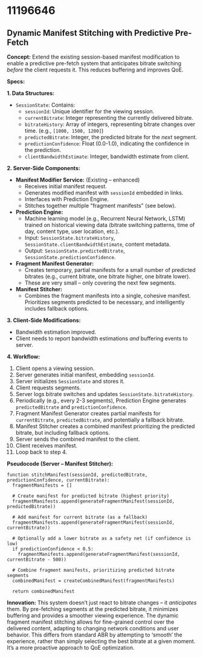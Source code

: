 # 11196646

## Dynamic Manifest Stitching with Predictive Pre-Fetch

**Concept:** Extend the existing session-based manifest modification to enable a predictive pre-fetch system that anticipates bitrate switching *before* the client requests it. This reduces buffering and improves QoE.

**Specs:**

**1. Data Structures:**

*   `SessionState`: Contains:
    *   `sessionId`: Unique identifier for the viewing session.
    *   `currentBitrate`: Integer representing the currently delivered bitrate.
    *   `bitrateHistory`: Array of integers, representing bitrate changes over time. (e.g., `[1000, 1500, 1200]`)
    *   `predictedBitrate`: Integer, the predicted bitrate for the *next* segment.
    *   `predictionConfidence`: Float (0.0-1.0), indicating the confidence in the prediction.
    *   `clientBandwidthEstimate`: Integer, bandwidth estimate from client.

**2. Server-Side Components:**

*   **Manifest Modifier Service:** (Existing – enhanced)
    *   Receives initial manifest request.
    *   Generates modified manifest with `sessionId` embedded in links.
    *   Interfaces with Prediction Engine.
    *   Stitches together multiple "fragment manifests" (see below).
*   **Prediction Engine:**
    *   Machine learning model (e.g., Recurrent Neural Network, LSTM) trained on historical viewing data (bitrate switching patterns, time of day, content type, user location, etc.).
    *   Input: `SessionState.bitrateHistory`, `SessionState.clientBandwidthEstimate`, content metadata.
    *   Output: `SessionState.predictedBitrate`, `SessionState.predictionConfidence`.
*   **Fragment Manifest Generator:**
    *   Creates temporary, partial manifests for a small number of predicted bitrates (e.g., current bitrate, one bitrate higher, one bitrate lower).
    *   These are very small – only covering the next few segments.
*   **Manifest Stitcher:**
    *   Combines the fragment manifests into a single, cohesive manifest.  Prioritizes segments predicted to be necessary, and intelligently includes fallback options.

**3. Client-Side Modifications:**

*   Bandwidth estimation improved.
*   Client needs to report bandwidth estimations *and* buffering events to server.

**4. Workflow:**

1.  Client opens a viewing session.
2.  Server generates initial manifest, embedding `sessionId`.
3.  Server initializes `SessionState` and stores it.
4.  Client requests segments.
5.  Server logs bitrate switches and updates `SessionState.bitrateHistory`.
6.  Periodically (e.g., every 2-3 segments), Prediction Engine generates `predictedBitrate` and `predictionConfidence`.
7.  Fragment Manifest Generator creates partial manifests for `currentBitrate`, `predictedBitrate`, and potentially a fallback bitrate.
8.  Manifest Stitcher creates a combined manifest prioritizing the predicted bitrate, but including fallback options.
9.  Server sends the combined manifest to the client.
10. Client receives manifest.
11. Loop back to step 4.

**Pseudocode (Server – Manifest Stitcher):**

```
function stitchManifest(sessionId, predictedBitrate, predictionConfidence, currentBitrate):
  fragmentManifests = []

  # Create manifest for predicted bitrate (highest priority)
  fragmentManifests.append(generateFragmentManifest(sessionId, predictedBitrate))

  # Add manifest for current bitrate (as a fallback)
  fragmentManifests.append(generateFragmentManifest(sessionId, currentBitrate))

  # Optionally add a lower bitrate as a safety net (if confidence is low)
  if predictionConfidence < 0.5:
    fragmentManifests.append(generateFragmentManifest(sessionId, currentBitrate - 500))

  # Combine fragment manifests, prioritizing predicted bitrate segments
  combinedManifest = createCombinedManifest(fragmentManifests)

  return combinedManifest
```

**Innovation:**  This system doesn’t just react to bitrate changes – it *anticipates* them. By pre-fetching segments at the predicted bitrate, it minimizes buffering and provides a smoother viewing experience. The dynamic fragment manifest stitching allows for fine-grained control over the delivered content, adapting to changing network conditions and user behavior. This differs from standard ABR by attempting to ‘smooth’ the experience, rather than simply selecting the best bitrate at a given moment. It’s a more proactive approach to QoE optimization.